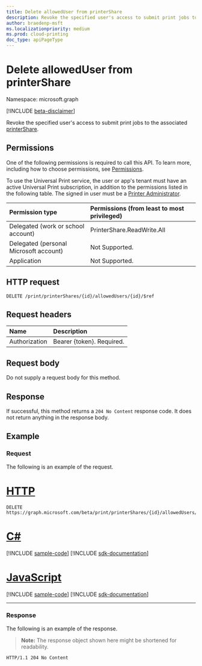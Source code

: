 ```yaml
---
title: Delete allowedUser from printerShare
description: Revoke the specified user's access to submit print jobs to the associated printer share.
author: braedenp-msft
ms.localizationpriority: medium
ms.prod: cloud-printing
doc_type: apiPageType
---
```


# Delete allowedUser from printerShare

Namespace: microsoft.graph

[!INCLUDE [beta-disclaimer](../../includes/beta-disclaimer.md)]

Revoke the specified user's access to submit print jobs to the associated [printerShare](../resources/printershare.md).

## Permissions
One of the following permissions is required to call this API. To learn more, including how to choose permissions, see [Permissions](/graph/permissions-reference).

To use the Universal Print service, the user or app's tenant must have an active Universal Print subscription, in addition to the permissions listed in the following table. The signed in user must be a [Printer Administrator](/azure/active-directory/users-groups-roles/directory-assign-admin-roles#printer-administrator).

|Permission type | Permissions (from least to most privileged) |
|:---------------|:--------------------------------------------|
|Delegated (work or school account)| PrinterShare.ReadWrite.All |
|Delegated (personal Microsoft account)|Not Supported.|
|Application|Not Supported.|

## HTTP request
<!-- { "blockType": "ignored" } -->
```http
DELETE /print/printerShares/{id}/allowedUsers/{id}/$ref
```
## Request headers
| Name          | Description   |
|:--------------|:--------------|
| Authorization | Bearer {token}. Required. |

## Request body
Do not supply a request body for this method.

## Response
If successful, this method returns a `204 No Content` response code. It does not return anything in the response body.

## Example
### Request
The following is an example of the request.


# [HTTP](#tab/http)
<!-- {
  "blockType": "request",
  "name": "delete_alloweduser"
}-->
```http
DELETE https://graph.microsoft.com/beta/print/printerShares/{id}/allowedUsers/{id}/$ref
```

# [C#](#tab/csharp)
[!INCLUDE [sample-code](../includes/snippets/csharp/delete-alloweduser-csharp-snippets.md)]
[!INCLUDE [sdk-documentation](../includes/snippets/snippets-sdk-documentation-link.md)]

# [JavaScript](#tab/javascript)
[!INCLUDE [sample-code](../includes/snippets/javascript/delete-alloweduser-javascript-snippets.md)]
[!INCLUDE [sdk-documentation](../includes/snippets/snippets-sdk-documentation-link.md)]

---

### Response
The following is an example of the response.
>**Note:** The response object shown here might be shortened for readability.
<!-- {
  "blockType": "response",
  "truncated": true
} -->
```http
HTTP/1.1 204 No Content
```

<!-- uuid: 8fcb5dbc-d5aa-4681-8e31-b001d5168d79
2015-10-25 14:57:30 UTC -->
<!-- {
  "type": "#page.annotation",
  "description": "Delete allowedUser",
  "keywords": "",
  "section": "documentation",
  "tocPath": ""
}-->

